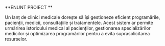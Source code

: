 **ENUNT PROIECT **

Un lanț de clinici medicale dorește să își gestioneze eficient programările, pacienții, medicii, consultațiile și tratamentele. Acest sistem ar permite urmărirea istoricului medical al pacienților, gestionarea specializărilor medicilor și optimizarea programărilor pentru a evita suprasolicitarea resurselor.
